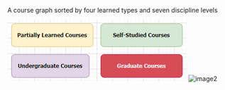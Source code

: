 A course graph sorted by four learned types and seven discipline levels

![image1](/Legend1.PNG) 
![image2](/Ledend2.PNG)
<!--
math1:Calculus，math2:Linear Algebra and Analytic Geometry，math3:Probability theory and mathematical statistics，math4:Complex Function and Integral Transformation，math5:Equations of Mathematics and Physics,math6:Mathematical Methods in Finance,
phys1:College Physics，phys3:ATOMIC PHYSICS，phys2:Quantum Mechanics，phys4:Thermo Dynamics and Statistic Physics，phys5:Principle of Laser,phys6:Introduction to Quantum Compution,phys7:Applied Optics, phy8:Physics Optics,
eecs01:MATLAB Language and Its Applications,eecs0:Electrodynamics,eecs1:C Programming Language,eecs2:Electric Circuit，eecs3:Fundamentals of Analog Electronics，eecs4:Fundamentals of Digital Electronics，eecs5:Signals and Systems，eecs6:Digital Signal Processing，eecs7:Great Ideas in Computer Architecture,eecs8:Microcomputer Principle and Interface Technique,eecs9:Parallel processing and architecture,eecs10:Data Structure and Algorithms, eecs11:Computer Communication Network,eecs12:Digital Image Processing,eecs13:Sentiment computing of internet,eecs14:Intelligent Speech processing, eecs15:Artificial Intelligence: Principles and Techniques,eecs16:Convolutional Neural Networks for Visual Recognition, eecs17:Programming Methodology, eecs18:Machine Learning with Graph,eecs19:Advanced Graph Algorithms and Optimization,eecs20:Practice of Data Mining Algorithms Based On Cloud Computing Platform,eecs21:Optical Instruments and Design,eecs22:Optoelectronic Device and Technology,eecs23:Photoelectric signals detection,eecs24:The Fiber Optics and Its Applications,eecs25:Nonlinear Optical Technology of Frequency Conversion and Phase Conjugation,eecs26:Humanoid Robotic Arm Platform Design
-->

<!--
### Hi there 👋
<div align="center"> 
</div>
   <a href="https://github.com/MultiNet02" target="_blank"><img alt="MultiNet02" src="https://badges.pufler.dev/visits/MultiNet02/MultiNet02?logo=GitHub&label=visits&color=success&logoColor=white&style=flat-square"/></a>  
</div>

- 🕵️ My research interests include but not limited to: Graph Neural Network, Embodied AI, SLAM, Muiltimodal LLM, Quantitative Trading.
- 🦸 I am also passionate about reading about cognitive science, memory mechanisms and philosophy, especially Schopenhauer and Deleuze.
- 👀 If you are interested in languages learning, Viaja a través de paisajes or Viel Spaß beim Lesen von Gedichten，feel free to join in [Slack Team](). Let's make a soul mate be found possible in our short lifetime.
- 🌐 Checkout [my homepage](https://haozhexie.com/about) and [Google Scholar](https://scholar.google.com/citations?user=b3EiE-IAAAAJ) for more information.

![](https://github-readme-stats.vercel.app/api?username=MultiNet02&show_icons=true&theme=synthwave)
[![Top Langs](https://github-readme-stats.vercel.app/api/top-langs/?username=MultiNet02&layout=compact)](https://github.com/anuraghazra/github-readme-stats)

**MultiNet02/MultiNet02** is a ✨ _special_ ✨ repository because its `README.md` (this file) appears on your GitHub profile.

Here are some ideas to get you started:

- 🔭 I’m currently working on ...
- 🌱 I’m currently learning ...
- 👯 I’m looking to collaborate on ...
- 🤔 I’m looking for help with ...
- 💬 Ask me about ...
- 📫 How to reach me: ...
- 😄 Pronouns: ...
- ⚡ Fun fact: ...
- 🏫 I am a third-year Ph.D. student (2021-now) at the
- 📖 homepage: 
-->
